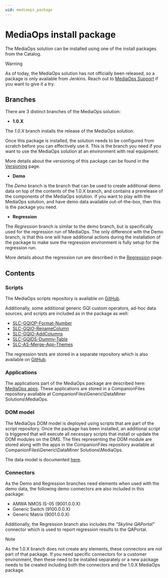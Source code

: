 ```yaml
---
uid: mediaops_package
---
```


# MediaOps install package

The MediaOps solution can be installed using one of the install packages from the Catalog.

> [!WARNING]
> As of today, the MediaOps solution has not officially been released, so a package is only available from Jenkins.
> Reach out to [MediaOps Support](mailto:support.mediaops@skyline.be) if you want to give it a try.

## Branches

There are 3 distinct branches of the MediaOps solution:

- **1.0.X**

The *1.0.X* branch installs the release of the MediaOps solution.

Once this package is installed, the solution needs to be configured from scratch before you can effectively use it.
This is the branch you need if you want to use the MediaOps solution at an environment with real equipment.

More details about the versioning of this package can be found in the [Versioning](xref:mediaops_versioning) page.

- **Demo**

The *Demo* branch is the branch that can be used to create additional demo data on top of the contents of the 1.0.X branch, and contains a prerelease of the components of the MediaOps solution.
If you want to play with the MediaOps solution, and have demo data available out-of-the-box, then this is the package you need.

- **Regression**

The *Regression* branch is similar to the demo branch, but is specifically used for the regression run of MediaOps. The only difference with the Demo branch, is that this one will have additional actions during the installation of the package to make sure the regression environment is fully setup for the regression run.

More details about the regression run are described in the [Regression](xref:mediaops_regression) page.

## Contents

### Scripts

The MediaOps scripts repository is available on [GitHub](https://github.com/SkylineCommunications/SLC-AS-MediaOps).

Additionally, some additional generic GQI custom operators, ad-hoc data sources, and scripts are included as in the package as well:

- [SLC-GQIOP-Format-Number](https://github.com/SkylineCommunications/SLC-GQIOP-Format-Number)
- [SLC-GQIO-RenameColumn](https://github.com/SkylineCommunications/SLC-GQIO-RenameColumn)
- [SLC-GQIO-AddColumns](https://github.com/SkylineCommunications/SLC-GQIO-AddColumns)
- [SLC-GQIDS-Dummy-Table](https://github.com/SkylineCommunications/SLC-GQIDS-Dummy-Table)
- [SLC-AS-Merge-App-Themes](https://github.com/SkylineCommunications/SLC-AS-Merge-App-Themes)

The regression tests are stored in a separate repository which is also available on [GitHub](https://github.com/SkylineCommunications/SLC-AS-MediaOps-RegressionTests).

### Applications

The applications part of the MediaOps package are described here: [MediaOps apps](xref:mediaops_apps).
These applications are stored in a CompanionFiles repository available at CompanionFiles\Generic\DataMiner Solutions\MediaOps.

### DOM model

The MediaOps DOM model is deployed using scripts that are part of the script repository.
Once the package has been installed, an additional script is triggered that will execute all necessary scripts that install or update the DOM modules on the DMS.
The files representing the DOM module are stored along with the apps in the CompanionFiles repository available at CompanionFiles\Generic\DataMiner Solutions\MediaOps.

The data model is documented [here](xref:mediaops_datamodel).

### Connectors

As the Demo and Regression branches need elements when used with the demo data, the following demo connectors are also included in this package:

- AMWA NMOS IS-05 (9001.0.0.X)
- Generic Switch (9100.0.0.X)
- Generic Matrix (9001.0.0.X)

Additionally, the Regression branch also includes the *"Skyline QAPortal"* connector which is used to report regression results to the QAPortal.

> [!NOTE]
> As the 1.0.X branch does not create any elements, these connectors are not part of that package.
> If you need specific connectors for a customer environment, then these need to be installed separately or a new package needs to be created including both the connectors and the 1.0.X MediaOps package.
